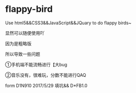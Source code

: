 # flappy-bird
Use html5&amp;&amp;CSS3&amp;&amp;JavaScript&amp;&amp;JQuary to do flappy birds~

显然可以随便使用吖

因为是粗略版

所以导致一些问题

①手机端不能流畅进行【大bug

②音乐没有，很难玩，分数不能进行QAQ

form D1N910 2017/5/29 填坑&& D*FB1.0

